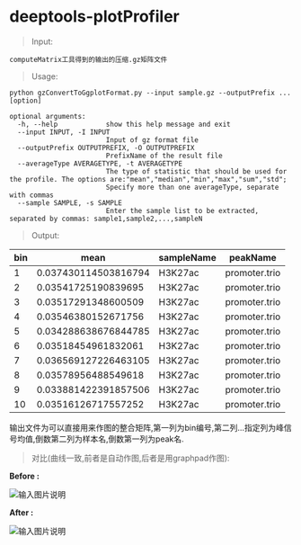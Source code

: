 # deeptools-plotProfiler

>Input:

`computeMatrix工具得到的输出的压缩.gz矩阵文件`

>Usage:


```
python gzConvertToGgplotFormat.py --input sample.gz --outputPrefix ... [option]

optional arguments:
  -h, --help            show this help message and exit
  --input INPUT, -I INPUT
                        Input of gz format file
  --outputPrefix OUTPUTPREFIX, -O OUTPUTPREFIX
                        PrefixName of the result file
  --averageType AVERAGETYPE, -t AVERAGETYPE
                        The type of statistic that should be used for the profile. The options are:"mean","median","min","max","sum","std";
                        Specify more than one averageType, separate with commas
  --sample SAMPLE, -s SAMPLE
                        Enter the sample list to be extracted, separated by commas: sample1,sample2,...,sampleN
```


>Output:

|  bin   | mean  |sampleName| peakName|
|  ----  | ----  |  ----  | ----  |
|1	|0.037430114503816794	|H3K27ac	|promoter.trio|
|2	|0.03541725190839695	|H3K27ac	|promoter.trio|
|3	|0.03517291348600509	|H3K27ac	|promoter.trio|
|4	|0.03546380152671756	|H3K27ac	|promoter.trio|
|5	|0.034288638676844785	|H3K27ac	|promoter.trio|
|6	|0.03518454961832061	|H3K27ac	|promoter.trio|
|7	|0.036569127226463105	|H3K27ac	|promoter.trio|
|8	|0.03578956488549618	|H3K27ac	|promoter.trio|
|9	|0.033881422391857506	|H3K27ac	|promoter.trio|
|10	|0.03516126717557252	|H3K27ac	|promoter.trio|

输出文件为可以直接用来作图的整合矩阵,第一列为bin编号,第二列...指定列为峰信号均值,倒数第二列为样本名,倒数第一列为peak名.

>对比(曲线一致,前者是自动作图,后者是用graphpad作图):

**Before :**

![输入图片说明](https://images.gitee.com/uploads/images/2020/1023/111958_d385336c_7948144.png "屏幕截图.png")

**After  :**

![输入图片说明](https://images.gitee.com/uploads/images/2020/1023/112015_3651ddd4_7948144.png "屏幕截图.png")
